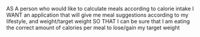 AS A person who would like to calculate meals according to calorie intake
I WANT an application that will give me meal suggestions according to my lifestyle, and weight/target weight
SO THAT I can be sure that I am eating the correct amount of calories per meal to lose/gain my target weight